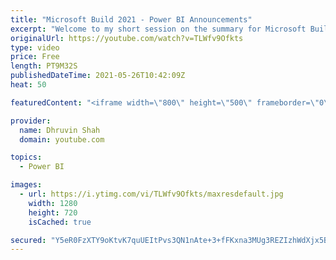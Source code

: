 ```yaml
---
title: "Microsoft Build 2021 - Power BI Announcements"
excerpt: "Welcome to my short session on the summary for Microsoft Build Power BI Announcements. During May 2021, 25 Day 01 Microsoft announce 5 cool things for Power BI. Some announcements are launched, some are planned during July this year. Let's talk about each announcement in detail here with me!!  Top 5"
originalUrl: https://youtube.com/watch?v=TLWfv9Ofkts
type: video
price: Free
length: PT9M32S
publishedDateTime: 2021-05-26T10:42:09Z
heat: 50

featuredContent: "<iframe width=\"800\" height=\"500\" frameborder=\"0\" src=\"https://www.youtube.com/embed/TLWfv9Ofkts\" allow=\"accelerometer; autoplay; encrypted-media; gyroscope; picture-in-picture\" allowfullscreen></iframe>"

provider:
  name: Dhruvin Shah
  domain: youtube.com

topics:
  - Power BI

images:
  - url: https://i.ytimg.com/vi/TLWfv9Ofkts/maxresdefault.jpg
    width: 1280
    height: 720
    isCached: true

secured: "Y5eR0FzXTY9oKtvK7quUEItPvs3QN1nAte+3+fFKxna3MUg3REZIzhWdXjx5BISk1n8s0i+LKZY8IctZ8G4AOypuBrNjYrl5ya+9bUAwDszyeA7ZEM0zlSAVp1cRpZ5JYrWiCq4dHppMTw7RIggmvUp7VN5T143CazScyMht3O45h62z19gAcOezzDkbvPiTCEpYEpEAnnyz8RPtZBscTp+hW+ee1Ox/Ua8yz5v652h1ORi678Ypx3ur/LYDAnlDZ/qUAlUtAba/QaauRkXbS1hj/PfcZS5iI7huXtblGcmJwK7YZJgmXFPyQcQKgCKMsCV9zqhEeFPMkVUWhhUCaojPXIKPcwDmGwJKB00Je++eV0KrZ8knP1gcblE9o85gxsNRhoKmB/UZDM1nPUsHtzTBeGTb82VjMRXGd9NibM8=;gR/Mb+PRETSWIVokbE2glw=="
---
```


